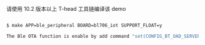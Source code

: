 请使用 10.2 版本以上 T-head 工具链编译该 demo

```bash

$ make APP=ble_peripheral BOARD=bl706_iot SUPPORT_FLOAT=y

The Ble OTA function is enable by add command "set(CONFIG_BT_OAD_SERVER 1) " , in the script file “ble_flags.cmake”

```